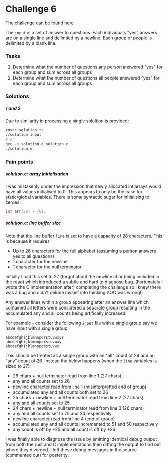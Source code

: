 # Challenge 6

The challenge can be found [here][1]

The `input` is a set of answer to questions. Each individuals "yes" answers are on a single line and
delimtied by a newline. Each group of people is delimited by a blank line.

### Tasks

1. Determine what the number of questions any person answered "yes" for each group and sum across all
groups
2. Determine what the number of questions all people answered "yes" for each group and sum across all
groups

### Solutions

##### 1 and 2

Due to similarity in processing a single solultion is provided:
```bash
rustc solution.rs
./solution input
# or
gcc -o solution.o solution.c
./solution.o
```

### Pain points

##### solution.c: array initialisation

I was mistakenly under the impression that newly allocated int arrays would have all values
initialised to 0. This appears to only be the case for static/global variables. There is some
syntactic sugar for initialising to zeroes:
```c
int arr[26] = {0};
```

##### solution.c: line buffer size

Note that the line buffer `line` is set to have a capacity of 28 characters. This is because
it requires
- Up to 26 characters for the full alphabet (assuming a person answers yes to all questions)
- 1 character for the newline
- 1 character for the null terminator

Initially I had this set to 27 (forgot about the newline char being included in the read) which
introduced a subtle and hard to diagnose bug. (Fortunately I wrote the C implementation after)
completing the challenge so I knew there was a bug and didn't delude myself into thinking AOC
was wrong!)

Any answer lines within a group appearing after an answer line which contained all letters were
considered a separate group resulting in the accumulated any and all counts being artifically
increased.

For example - consider the following `input` file with a single group
say we have input with a single group
```
abcdefghijklmnopqrstuvwxyz
abcdefghijklmnopqrstuvwxy
abcdefghijklmnopqrstuvwx
```

This should be treated as a single group with an "all" count of 24 and an "any" count of 26.
Instead the below happens (when the `line` variables is sized to 27):
- 26 chars + null terminator read from line 1 (27 chars)
- any and all counts set to 26
- newline character read from line 1 (misinterpretted end of group)
- accumulated any and all counts both set to 26
- 25 chars + newline + null terminator read from line 2 (27 chars)
- any and all counts set to 25
- 24 chars + newline + null terminator read from line 3 (26 chars)
- any and all counts set to 25 and 24 respectively
- newline character read from line 4 (end of group)
- accumulated any and all counts incremented to 51 and 50 respectively
- any count is off by +25 and all count is off by +26

I was finally able to diagnose the issue by emitting identical debug output from both the rust
and C implementations then diffing the output to find out where they diverged. I left these
debug messages in the source (commented out) for posterity.

[1]: <https://adventofcode.com/2020/day/6> "Advent of Code day 6 challenge"
